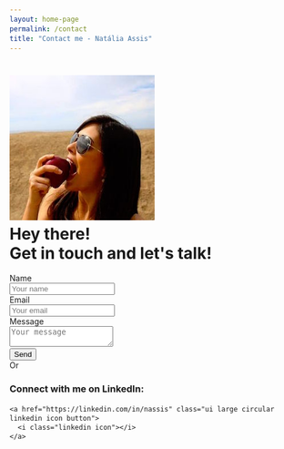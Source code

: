 ```yaml
---
layout: home-page
permalink: /contact
title: "Contact me - Natália Assis"
---
```


<h1 class="ui sixteen wide column header">
  <img src="/images/natalia-apple-250x250.jpg" alt="" class="ui small bordered circular image middle aligned">
  <div class="content">
    Hey there!
    <div class="sub header">Get in touch and let's talk!</div>
  </div>
</h1>

<div class="ui row two column middle aligned very relaxed stackable grid">
  <div class="column">
    <form class="ui form" action="http://formspree.io/nnatalia.assis@gmail.com" method="POST">
      <input type="hidden" name="_subject" value="Contact from natalia-assis.com" />
      <input type="text" name="_gotcha" style="display:none" />
      <div class="two fields">
        <div class="field">
          <label>Name</label>
          <div class="ui left icon input">
            <input type="text" name="name" placeholder="Your name">
            <i class="user icon"></i>
          </div>
        </div>
        <div class="field">
          <label>Email</label>
          <div class="ui left icon input">
            <input type="email" name="_replyto" placeholder="Your email">
            <i class="mail icon"></i>
          </div>
        </div>
      </div>
      <div class="field">
        <label>Message</label>
        <div class="ui left icon input">
        <textarea name="body" placeholder="Your message"></textarea>
        </div>
      </div>
      <div class="ui fluid center aligned row">
        <button class="ui blue labeled icon button" type="submit">
            <i class="send icon"></i>
            Send
        </button>
      </div>
    </form>
  </div>
  <div class="ui vertical divider">Or</div>
  <div class="center aligned column">
    <h3 class="header">
      Connect with me on LinkedIn:
    </h3>

    <a href="https://linkedin.com/in/nassis" class="ui large circular linkedin icon button">
      <i class="linkedin icon"></i>
    </a>
  </div>
</div>
